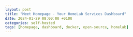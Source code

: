 ```yaml
---
layout: post
title: "Meet Homepage - Your HomeLab Services Dashboard"
date: 2024-01-29 08:00:00 +0100
categories: self-hosted
tags: [homepage, dashboard, docker, open-source, homelab]
---
```


